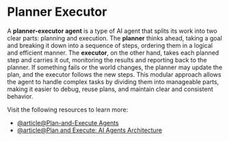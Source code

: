 # Planner Executor

A **planner-executor agent** is a type of AI agent that splits its work into two clear parts: planning and execution. The **planner** thinks ahead, taking a goal and breaking it down into a sequence of steps, ordering them in a logical and efficient manner. The **executor**, on the other hand, takes each planned step and carries it out, monitoring the results and reporting back to the planner. If something fails or the world changes, the planner may update the plan, and the executor follows the new steps. This modular approach allows the agent to handle complex tasks by dividing them into manageable parts, making it easier to debug, reuse plans, and maintain clear and consistent behavior.

Visit the following resources to learn more:

- [@article@Plan-and-Execute Agents](https://blog.langchain.dev/planning-agents/)
- [@article@Plan and Execute: AI Agents Architecture](https://medium.com/@shubham.ksingh.cer14/plan-and-execute-ai-agents-architecture-f6c60b5b9598)